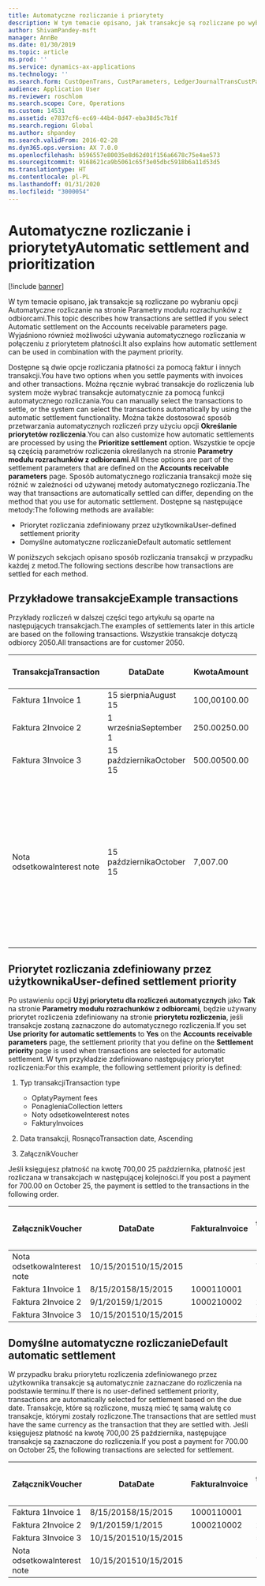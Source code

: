 ```yaml
---
title: Automatyczne rozliczanie i priorytety
description: W tym temacie opisano, jak transakcje są rozliczane po wybraniu opcji Automatyczne rozliczanie na stronie Parametry modułu rozrachunków z odbiorcami. Wyjaśniono również możliwości używania automatycznego rozliczania w połączeniu z priorytetem płatności.
author: ShivamPandey-msft
manager: AnnBe
ms.date: 01/30/2019
ms.topic: article
ms.prod: ''
ms.service: dynamics-ax-applications
ms.technology: ''
ms.search.form: CustOpenTrans, CustParameters, LedgerJournalTransCustPaym
audience: Application User
ms.reviewer: roschlom
ms.search.scope: Core, Operations
ms.custom: 14531
ms.assetid: e7837cf6-ec69-44b4-8d47-eba38d5c7b1f
ms.search.region: Global
ms.author: shpandey
ms.search.validFrom: 2016-02-28
ms.dyn365.ops.version: AX 7.0.0
ms.openlocfilehash: b596557e80035e8d62d01f156a6678c75e4ae573
ms.sourcegitcommit: 9168621ca9b5061c65f3e05dbc5918b6a11d53d5
ms.translationtype: HT
ms.contentlocale: pl-PL
ms.lasthandoff: 01/31/2020
ms.locfileid: "3000054"
---
```

# <a name="automatic-settlement-and-prioritization"></a><span data-ttu-id="a4c47-104">Automatyczne rozliczanie i priorytety</span><span class="sxs-lookup"><span data-stu-id="a4c47-104">Automatic settlement and prioritization</span></span>

[!include [banner](../includes/banner.md)]

<span data-ttu-id="a4c47-105">W tym temacie opisano, jak transakcje są rozliczane po wybraniu opcji Automatyczne rozliczanie na stronie Parametry modułu rozrachunków z odbiorcami.</span><span class="sxs-lookup"><span data-stu-id="a4c47-105">This topic describes how transactions are settled if you select Automatic settlement on the Accounts receivable parameters page.</span></span> <span data-ttu-id="a4c47-106">Wyjaśniono również możliwości używania automatycznego rozliczania w połączeniu z priorytetem płatności.</span><span class="sxs-lookup"><span data-stu-id="a4c47-106">It also explains how automatic settlement can be used in combination with the payment priority.</span></span>

<span data-ttu-id="a4c47-107">Dostępne są dwie opcje rozliczania płatności za pomocą faktur i innych transakcji.</span><span class="sxs-lookup"><span data-stu-id="a4c47-107">You have two options when you settle payments with invoices and other transactions.</span></span> <span data-ttu-id="a4c47-108">Można ręcznie wybrać transakcje do rozliczenia lub system może wybrać transakcje automatycznie za pomocą funkcji automatycznego rozliczania.</span><span class="sxs-lookup"><span data-stu-id="a4c47-108">You can manually select the transactions to settle, or the system can select the transactions automatically by using the automatic settlement functionality.</span></span> <span data-ttu-id="a4c47-109">Można także dostosować sposób przetwarzania automatycznych rozliczeń przy użyciu opcji **Określanie priorytetów rozliczenia**.</span><span class="sxs-lookup"><span data-stu-id="a4c47-109">You can also customize how automatic settlements are processed by using the **Prioritize settlement** option.</span></span> <span data-ttu-id="a4c47-110">Wszystkie te opcje są częścią parametrów rozliczenia określanych na stronie **Parametry modułu rozrachunków z odbiorcami**.</span><span class="sxs-lookup"><span data-stu-id="a4c47-110">All these options are part of the settlement parameters that are defined on the **Accounts receivable parameters** page.</span></span> <span data-ttu-id="a4c47-111">Sposób automatycznego rozliczania transakcji może się różnić w zależności od używanej metody automatycznego rozliczania.</span><span class="sxs-lookup"><span data-stu-id="a4c47-111">The way that transactions are automatically settled can differ, depending on the method that you use for automatic settlement.</span></span> <span data-ttu-id="a4c47-112">Dostępne są następujące metody:</span><span class="sxs-lookup"><span data-stu-id="a4c47-112">The following methods are available:</span></span>

-   <span data-ttu-id="a4c47-113">Priorytet rozliczania zdefiniowany przez użytkownika</span><span class="sxs-lookup"><span data-stu-id="a4c47-113">User-defined settlement priority</span></span>
-   <span data-ttu-id="a4c47-114">Domyślne automatyczne rozliczanie</span><span class="sxs-lookup"><span data-stu-id="a4c47-114">Default automatic settlement</span></span>

<span data-ttu-id="a4c47-115">W poniższych sekcjach opisano sposób rozliczania transakcji w przypadku każdej z metod.</span><span class="sxs-lookup"><span data-stu-id="a4c47-115">The following sections describe how transactions are settled for each method.</span></span>

## <a name="example-transactions"></a><span data-ttu-id="a4c47-116">Przykładowe transakcje</span><span class="sxs-lookup"><span data-stu-id="a4c47-116">Example transactions</span></span>
<span data-ttu-id="a4c47-117">Przykłady rozliczeń w dalszej części tego artykułu są oparte na następujących transakcjach.</span><span class="sxs-lookup"><span data-stu-id="a4c47-117">The examples of settlements later in this article are based on the following transactions.</span></span> <span data-ttu-id="a4c47-118">Wszystkie transakcje dotyczą odbiorcy 2050.</span><span class="sxs-lookup"><span data-stu-id="a4c47-118">All transactions are for customer 2050.</span></span>

| <span data-ttu-id="a4c47-119">Transakcja</span><span class="sxs-lookup"><span data-stu-id="a4c47-119">Transaction</span></span>   | <span data-ttu-id="a4c47-120">Data</span><span class="sxs-lookup"><span data-stu-id="a4c47-120">Date</span></span>        | <span data-ttu-id="a4c47-121">Kwota</span><span class="sxs-lookup"><span data-stu-id="a4c47-121">Amount</span></span> | <span data-ttu-id="a4c47-122">Warunki rabatu gotówkowego</span><span class="sxs-lookup"><span data-stu-id="a4c47-122">Cash discount terms</span></span> | <span data-ttu-id="a4c47-123">Data rabatu</span><span class="sxs-lookup"><span data-stu-id="a4c47-123">Cash discount date</span></span> | <span data-ttu-id="a4c47-124">Komentarze</span><span class="sxs-lookup"><span data-stu-id="a4c47-124">Comments</span></span>                                                                                                                                                                                      |
|---------------|-------------|--------|---------------------|--------------------|-----------------------------------------------------------------------------------------------------------------------------------------------------------------------------------------------|
| <span data-ttu-id="a4c47-125">Faktura 1</span><span class="sxs-lookup"><span data-stu-id="a4c47-125">Invoice 1</span></span>     | <span data-ttu-id="a4c47-126">15 sierpnia</span><span class="sxs-lookup"><span data-stu-id="a4c47-126">August 15</span></span>   | <span data-ttu-id="a4c47-127">100,00</span><span class="sxs-lookup"><span data-stu-id="a4c47-127">100.00</span></span> | <span data-ttu-id="a4c47-128">2%14, Netto 30</span><span class="sxs-lookup"><span data-stu-id="a4c47-128">2%14, Net 30</span></span>        | <span data-ttu-id="a4c47-129">29 sierpnia</span><span class="sxs-lookup"><span data-stu-id="a4c47-129">August 29</span></span>          |                                                                                                                                                                                               |
| <span data-ttu-id="a4c47-130">Faktura 2</span><span class="sxs-lookup"><span data-stu-id="a4c47-130">Invoice 2</span></span>     | <span data-ttu-id="a4c47-131">1 września</span><span class="sxs-lookup"><span data-stu-id="a4c47-131">September 1</span></span> | <span data-ttu-id="a4c47-132">250.00</span><span class="sxs-lookup"><span data-stu-id="a4c47-132">250.00</span></span> | <span data-ttu-id="a4c47-133">2%14, Netto 30</span><span class="sxs-lookup"><span data-stu-id="a4c47-133">2%14, Net 30</span></span>        | <span data-ttu-id="a4c47-134">15 września</span><span class="sxs-lookup"><span data-stu-id="a4c47-134">September 15</span></span>       |                                                                                                                                                                                               |
| <span data-ttu-id="a4c47-135">Faktura 3</span><span class="sxs-lookup"><span data-stu-id="a4c47-135">Invoice 3</span></span>     | <span data-ttu-id="a4c47-136">15 października</span><span class="sxs-lookup"><span data-stu-id="a4c47-136">October 15</span></span>  | <span data-ttu-id="a4c47-137">500.00</span><span class="sxs-lookup"><span data-stu-id="a4c47-137">500.00</span></span> | <span data-ttu-id="a4c47-138">2% 14/ netto 30</span><span class="sxs-lookup"><span data-stu-id="a4c47-138">2% 14/Net 30</span></span>        | <span data-ttu-id="a4c47-139">29 października</span><span class="sxs-lookup"><span data-stu-id="a4c47-139">October 29</span></span>         |                                                                                                                                                                                               |
| <span data-ttu-id="a4c47-140">Nota odsetkowa</span><span class="sxs-lookup"><span data-stu-id="a4c47-140">Interest note</span></span> | <span data-ttu-id="a4c47-141">15 października</span><span class="sxs-lookup"><span data-stu-id="a4c47-141">October 15</span></span>  | <span data-ttu-id="a4c47-142">7,00</span><span class="sxs-lookup"><span data-stu-id="a4c47-142">7.00</span></span>   |                     |                    | <span data-ttu-id="a4c47-143">Ta nota odsetkowa dotyczy faktur 1 i 2.</span><span class="sxs-lookup"><span data-stu-id="a4c47-143">This interest note is for invoice 1 and invoice 2.</span></span> <span data-ttu-id="a4c47-144">Kwota wynosi 2% odsetek od kwot zaległych co najmniej 30 dni.</span><span class="sxs-lookup"><span data-stu-id="a4c47-144">The amount is calculated as 2-percent interest on amounts that are 30 or more days past due.</span></span> <span data-ttu-id="a4c47-145">Na przykład: 0,02 × (100,00 + 250,00) = 7,00.</span><span class="sxs-lookup"><span data-stu-id="a4c47-145">For example, 0.02 × (100.00 + 250.00) = 7.00.</span></span> |

## <a name="user-defined-settlement-priority"></a><span data-ttu-id="a4c47-146">Priorytet rozliczania zdefiniowany przez użytkownika</span><span class="sxs-lookup"><span data-stu-id="a4c47-146">User-defined settlement priority</span></span>
<span data-ttu-id="a4c47-147">Po ustawieniu opcji **Użyj priorytetu dla rozliczeń automatycznych** jako **Tak** na stronie **Parametry modułu rozrachunków z odbiorcami**, będzie używany priorytet rozliczenia zdefiniowany na stronie **priorytetu rozliczenia**, jeśli transakcje zostaną zaznaczone do automatycznego rozliczenia.</span><span class="sxs-lookup"><span data-stu-id="a4c47-147">If you set **Use priority for automatic settlements** to **Yes** on the **Accounts receivable parameters** page, the settlement priority that you define on the **Settlement priority** page is used when transactions are selected for automatic settlement.</span></span> <span data-ttu-id="a4c47-148">W tym przykładzie zdefiniowano następujący priorytet rozliczenia:</span><span class="sxs-lookup"><span data-stu-id="a4c47-148">For this example, the following settlement priority is defined:</span></span>

1.  <span data-ttu-id="a4c47-149">Typ transakcji</span><span class="sxs-lookup"><span data-stu-id="a4c47-149">Transaction type</span></span>
    -   <span data-ttu-id="a4c47-150">Opłaty</span><span class="sxs-lookup"><span data-stu-id="a4c47-150">Payment fees</span></span>
    -   <span data-ttu-id="a4c47-151">Ponaglenia</span><span class="sxs-lookup"><span data-stu-id="a4c47-151">Collection letters</span></span>
    -   <span data-ttu-id="a4c47-152">Noty odsetkowe</span><span class="sxs-lookup"><span data-stu-id="a4c47-152">Interest notes</span></span>
    -   <span data-ttu-id="a4c47-153">Faktury</span><span class="sxs-lookup"><span data-stu-id="a4c47-153">Invoices</span></span>

2.  <span data-ttu-id="a4c47-154">Data transakcji, Rosnąco</span><span class="sxs-lookup"><span data-stu-id="a4c47-154">Transaction date, Ascending</span></span>
3.  <span data-ttu-id="a4c47-155">Załącznik</span><span class="sxs-lookup"><span data-stu-id="a4c47-155">Voucher</span></span>

<span data-ttu-id="a4c47-156">Jeśli księgujesz płatność na kwotę 700,00 25 października, płatność jest rozliczana w transakcjach w następującej kolejności.</span><span class="sxs-lookup"><span data-stu-id="a4c47-156">If you post a payment for 700.00 on October 25, the payment is settled to the transactions in the following order.</span></span>

| <span data-ttu-id="a4c47-157">Załącznik</span><span class="sxs-lookup"><span data-stu-id="a4c47-157">Voucher</span></span>       | <span data-ttu-id="a4c47-158">Data</span><span class="sxs-lookup"><span data-stu-id="a4c47-158">Date</span></span>       | <span data-ttu-id="a4c47-159">Faktura</span><span class="sxs-lookup"><span data-stu-id="a4c47-159">Invoice</span></span> | <span data-ttu-id="a4c47-160">Kwota w walucie transakcji</span><span class="sxs-lookup"><span data-stu-id="a4c47-160">Amount in transaction currency</span></span> | <span data-ttu-id="a4c47-161">Kwota do rozliczenia</span><span class="sxs-lookup"><span data-stu-id="a4c47-161">Amount to settle</span></span> | <span data-ttu-id="a4c47-162">Saldo</span><span class="sxs-lookup"><span data-stu-id="a4c47-162">Balance</span></span> | <span data-ttu-id="a4c47-163">Waluta</span><span class="sxs-lookup"><span data-stu-id="a4c47-163">Currency</span></span> |
|---------------|------------|---------|--------------------------------|------------------|---------|----------|
| <span data-ttu-id="a4c47-164">Nota odsetkowa</span><span class="sxs-lookup"><span data-stu-id="a4c47-164">Interest note</span></span> | <span data-ttu-id="a4c47-165">10/15/2015</span><span class="sxs-lookup"><span data-stu-id="a4c47-165">10/15/2015</span></span> |         | <span data-ttu-id="a4c47-166">7,00</span><span class="sxs-lookup"><span data-stu-id="a4c47-166">7.00</span></span>                           | <span data-ttu-id="a4c47-167">7,00</span><span class="sxs-lookup"><span data-stu-id="a4c47-167">7.00</span></span>             | <span data-ttu-id="a4c47-168">0,00</span><span class="sxs-lookup"><span data-stu-id="a4c47-168">0.00</span></span>    | <span data-ttu-id="a4c47-169">USD</span><span class="sxs-lookup"><span data-stu-id="a4c47-169">USD</span></span>      |
| <span data-ttu-id="a4c47-170">Faktura 1</span><span class="sxs-lookup"><span data-stu-id="a4c47-170">Invoice 1</span></span>     | <span data-ttu-id="a4c47-171">8/15/2015</span><span class="sxs-lookup"><span data-stu-id="a4c47-171">8/15/2015</span></span>  | <span data-ttu-id="a4c47-172">10001</span><span class="sxs-lookup"><span data-stu-id="a4c47-172">10001</span></span>   | <span data-ttu-id="a4c47-173">100,00</span><span class="sxs-lookup"><span data-stu-id="a4c47-173">100.00</span></span>                         | <span data-ttu-id="a4c47-174">100,00</span><span class="sxs-lookup"><span data-stu-id="a4c47-174">100.00</span></span>           | <span data-ttu-id="a4c47-175">0,00</span><span class="sxs-lookup"><span data-stu-id="a4c47-175">0.00</span></span>    | <span data-ttu-id="a4c47-176">USD</span><span class="sxs-lookup"><span data-stu-id="a4c47-176">USD</span></span>      |
| <span data-ttu-id="a4c47-177">Faktura 2</span><span class="sxs-lookup"><span data-stu-id="a4c47-177">Invoice 2</span></span>     | <span data-ttu-id="a4c47-178">9/1/2015</span><span class="sxs-lookup"><span data-stu-id="a4c47-178">9/1/2015</span></span>   | <span data-ttu-id="a4c47-179">10002</span><span class="sxs-lookup"><span data-stu-id="a4c47-179">10002</span></span>   | <span data-ttu-id="a4c47-180">250,00</span><span class="sxs-lookup"><span data-stu-id="a4c47-180">250.00</span></span>                         | <span data-ttu-id="a4c47-181">250,00</span><span class="sxs-lookup"><span data-stu-id="a4c47-181">250.00</span></span>           | <span data-ttu-id="a4c47-182">0,00</span><span class="sxs-lookup"><span data-stu-id="a4c47-182">0.00</span></span>    | <span data-ttu-id="a4c47-183">USD</span><span class="sxs-lookup"><span data-stu-id="a4c47-183">USD</span></span>      |
| <span data-ttu-id="a4c47-184">Faktura 3</span><span class="sxs-lookup"><span data-stu-id="a4c47-184">Invoice 3</span></span>     | <span data-ttu-id="a4c47-185">10/15/2015</span><span class="sxs-lookup"><span data-stu-id="a4c47-185">10/15/2015</span></span> |         | <span data-ttu-id="a4c47-186">500,00</span><span class="sxs-lookup"><span data-stu-id="a4c47-186">500.00</span></span>                         | <span data-ttu-id="a4c47-187">343,00</span><span class="sxs-lookup"><span data-stu-id="a4c47-187">343.00</span></span>           | <span data-ttu-id="a4c47-188">157,00</span><span class="sxs-lookup"><span data-stu-id="a4c47-188">157.00</span></span>  | <span data-ttu-id="a4c47-189">USD</span><span class="sxs-lookup"><span data-stu-id="a4c47-189">USD</span></span>      |

## <a name="default-automatic-settlement"></a><span data-ttu-id="a4c47-190">Domyślne automatyczne rozliczanie</span><span class="sxs-lookup"><span data-stu-id="a4c47-190">Default automatic settlement</span></span>
<span data-ttu-id="a4c47-191">W przypadku braku priorytetu rozliczenia zdefiniowanego przez użytkownika transakcje są automatycznie zaznaczane do rozliczenia na podstawie terminu.</span><span class="sxs-lookup"><span data-stu-id="a4c47-191">If there is no user-defined settlement priority, transactions are automatically selected for settlement based on the due date.</span></span> <span data-ttu-id="a4c47-192">Transakcje, które są rozliczone, muszą mieć tę samą walutę co transakcje, którymi zostały rozliczone.</span><span class="sxs-lookup"><span data-stu-id="a4c47-192">The transactions that are settled must have the same currency as the transaction that they are settled with.</span></span> <span data-ttu-id="a4c47-193">Jeśli księgujesz płatność na kwotę 700,00 25 października, następujące transakcje są zaznaczone do rozliczenia.</span><span class="sxs-lookup"><span data-stu-id="a4c47-193">If you post a payment for 700.00 on October 25, the following transactions are selected for settlement.</span></span>

| <span data-ttu-id="a4c47-194">Załącznik</span><span class="sxs-lookup"><span data-stu-id="a4c47-194">Voucher</span></span>       | <span data-ttu-id="a4c47-195">Data</span><span class="sxs-lookup"><span data-stu-id="a4c47-195">Date</span></span>       | <span data-ttu-id="a4c47-196">Faktura</span><span class="sxs-lookup"><span data-stu-id="a4c47-196">Invoice</span></span> | <span data-ttu-id="a4c47-197">Kwota w walucie transakcji</span><span class="sxs-lookup"><span data-stu-id="a4c47-197">Amount in transaction currency</span></span> | <span data-ttu-id="a4c47-198">Kwota do rozliczenia</span><span class="sxs-lookup"><span data-stu-id="a4c47-198">Amount to settle</span></span> | <span data-ttu-id="a4c47-199">Saldo</span><span class="sxs-lookup"><span data-stu-id="a4c47-199">Balance</span></span> | <span data-ttu-id="a4c47-200">Waluta</span><span class="sxs-lookup"><span data-stu-id="a4c47-200">Currency</span></span> |
|---------------|------------|---------|--------------------------------|------------------|---------|----------|
| <span data-ttu-id="a4c47-201">Faktura 1</span><span class="sxs-lookup"><span data-stu-id="a4c47-201">Invoice 1</span></span>     | <span data-ttu-id="a4c47-202">8/15/2015</span><span class="sxs-lookup"><span data-stu-id="a4c47-202">8/15/2015</span></span>  | <span data-ttu-id="a4c47-203">10001</span><span class="sxs-lookup"><span data-stu-id="a4c47-203">10001</span></span>   | <span data-ttu-id="a4c47-204">100,00</span><span class="sxs-lookup"><span data-stu-id="a4c47-204">100.00</span></span>                         | <span data-ttu-id="a4c47-205">100,00</span><span class="sxs-lookup"><span data-stu-id="a4c47-205">100.00</span></span>           | <span data-ttu-id="a4c47-206">0,00</span><span class="sxs-lookup"><span data-stu-id="a4c47-206">0.00</span></span>    | <span data-ttu-id="a4c47-207">USD</span><span class="sxs-lookup"><span data-stu-id="a4c47-207">USD</span></span>      |
| <span data-ttu-id="a4c47-208">Faktura 2</span><span class="sxs-lookup"><span data-stu-id="a4c47-208">Invoice 2</span></span>     | <span data-ttu-id="a4c47-209">9/1/2015</span><span class="sxs-lookup"><span data-stu-id="a4c47-209">9/1/2015</span></span>   | <span data-ttu-id="a4c47-210">10002</span><span class="sxs-lookup"><span data-stu-id="a4c47-210">10002</span></span>   | <span data-ttu-id="a4c47-211">250,00</span><span class="sxs-lookup"><span data-stu-id="a4c47-211">250.00</span></span>                         | <span data-ttu-id="a4c47-212">250,00</span><span class="sxs-lookup"><span data-stu-id="a4c47-212">250.00</span></span>           | <span data-ttu-id="a4c47-213">0,00</span><span class="sxs-lookup"><span data-stu-id="a4c47-213">0.00</span></span>    | <span data-ttu-id="a4c47-214">USD</span><span class="sxs-lookup"><span data-stu-id="a4c47-214">USD</span></span>      |
| <span data-ttu-id="a4c47-215">Faktura 3</span><span class="sxs-lookup"><span data-stu-id="a4c47-215">Invoice 3</span></span>     | <span data-ttu-id="a4c47-216">10/15/2015</span><span class="sxs-lookup"><span data-stu-id="a4c47-216">10/15/2015</span></span> |         | <span data-ttu-id="a4c47-217">500.00</span><span class="sxs-lookup"><span data-stu-id="a4c47-217">500.00</span></span>                         | <span data-ttu-id="a4c47-218">350.00</span><span class="sxs-lookup"><span data-stu-id="a4c47-218">350.00</span></span>           | <span data-ttu-id="a4c47-219">150.00</span><span class="sxs-lookup"><span data-stu-id="a4c47-219">150.00</span></span>  | <span data-ttu-id="a4c47-220">USD</span><span class="sxs-lookup"><span data-stu-id="a4c47-220">USD</span></span>      |
| <span data-ttu-id="a4c47-221">Nota odsetkowa</span><span class="sxs-lookup"><span data-stu-id="a4c47-221">Interest note</span></span> | <span data-ttu-id="a4c47-222">10/15/2015</span><span class="sxs-lookup"><span data-stu-id="a4c47-222">10/15/2015</span></span> |         | <span data-ttu-id="a4c47-223">7.00</span><span class="sxs-lookup"><span data-stu-id="a4c47-223">7.00</span></span>                           | <span data-ttu-id="a4c47-224">0,00</span><span class="sxs-lookup"><span data-stu-id="a4c47-224">0.00</span></span>             | <span data-ttu-id="a4c47-225">7.00</span><span class="sxs-lookup"><span data-stu-id="a4c47-225">7.00</span></span>    | <span data-ttu-id="a4c47-226">USD</span><span class="sxs-lookup"><span data-stu-id="a4c47-226">USD</span></span>      |





